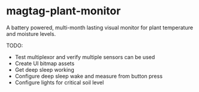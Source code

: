 # magtag-plant-monitor
A battery powered, multi-month lasting visual monitor for plant temperature and moisture levels.

TODO:
 - Test multiplexor and verify multiple sensors can be used
 - Create UI bitmap assets
 - Get deep sleep working
 - Configure deep sleep wake and measure from button press
 - Configure lights for critical soil level